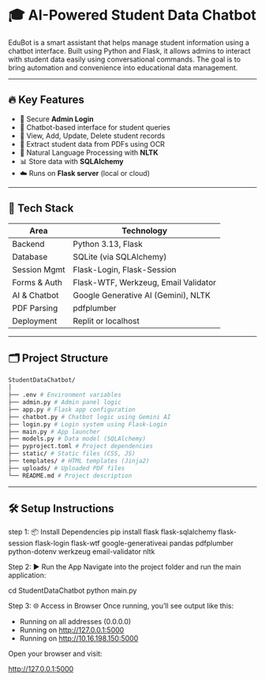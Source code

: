 # 🎓 AI-Powered Student Data Chatbot

EduBot is a smart assistant that helps manage student information using a chatbot interface. Built using Python and Flask, it allows admins to interact with student data easily using conversational commands. The goal is to bring automation and convenience into educational data management.

---

## 🔥 Key Features

- 🔐 Secure **Admin Login**
- 💬 Chatbot-based interface for student queries
- 📄 View, Add, Update, Delete student records
- 📁 Extract student data from PDFs using OCR
- 🧠 Natural Language Processing with **NLTK**
- 📊 Store data with **SQLAlchemy**
- ☁️ Runs on **Flask server** (local or cloud)

---

## 🚀 Tech Stack

| Area            | Technology                         |
|-----------------|-------------------------------------|
| Backend         | Python 3.13, Flask                 |
| Database        | SQLite (via SQLAlchemy)           |
| Session Mgmt    | Flask-Login, Flask-Session        |
| Forms & Auth    | Flask-WTF, Werkzeug, Email Validator |
| AI & Chatbot    | Google Generative AI (Gemini), NLTK |
| PDF Parsing     | pdfplumber                         |
| Deployment      | Replit or localhost                |

---

## 🗂️ Project Structure

```bash
StudentDataChatbot/
│
├── .env # Environment variables
├── admin.py # Admin panel logic
├── app.py # Flask app configuration
├── chatbot.py # Chatbot logic using Gemini AI
├── login.py # Login system using Flask-Login
├── main.py # App launcher
├── models.py # Data model (SQLAlchemy)
├── pyproject.toml # Project dependencies
├── static/ # Static files (CSS, JS)
├── templates/ # HTML templates (Jinja2)
├── uploads/ # Uploaded PDF files
└── README.md # Project description

```
---

## 🛠️ Setup Instructions

step 1:  📦 Install Dependencies
pip install flask flask-sqlalchemy flask-session flask-login flask-wtf google-generativeai pandas pdfplumber python-dotenv werkzeug email-validator nltk

Step 2: ▶️ Run the App
Navigate into the project folder and run the main application:


cd StudentDataChatbot
python main.py

Step 3: 🌐 Access in Browser
Once running, you’ll see output like this:


 * Running on all addresses (0.0.0.0)
 * Running on http://127.0.0.1:5000
 * Running on http://10.16.198.150:5000

Open your browser and visit:

http://127.0.0.1:5000

